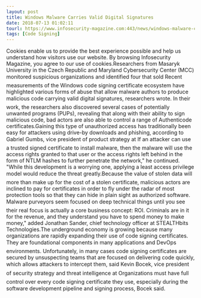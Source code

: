 ```yaml
---
layout: post
title: Windows Malware Carries Valid Digital Signatures
date: 2018-07-13 01:02:11
tourl: https://www.infosecurity-magazine.com:443/news/windows-malware-carries-valid/
tags: [Code Signing]
---
```

Cookies enable us to provide the best experience possible and help us understand how visitors use our website. By browsing Infosecurity Magazine, you agree to our use of cookies.Researchers from Masaryk University in the Czech Republic and Maryland Cybersecurity Center (MCC) monitored suspicious organizations and identified four that sold Recent measurements of the Windows code signing certificate ecosystem have highlighted various forms of abuse that allow malware authors to produce malicious code carrying valid digital signatures, researchers wrote. In their work, the researchers also discovered several cases of potentially unwanted programs (PUPs), revealing that along with their ability to sign malicious code, bad actors are also able to control a range of Authenticode certificates.Gaining this type of unauthorized access has traditionally been easy for attackers using drive-by downloads and phishing, according to Gabriel Gumbs, vice president of product strategy at If an attacker can use a trusted signed certificate to install malware, then the malware will use the access rights granted to that user or the access rights left behind in the form of NTLM hashes to further penetrate the network," he continued. "While this development is a worrying one, applying a least access privilege model would reduce the threat greatly.Because the value of stolen data will more than make up for the cost of a stolen certificate, malicious actors are inclined to pay for certificates in order to fly under the radar of most protection tools so that they can hide in plain sight as authorized software. Malware purveyors seem focused on deep technical things until you see their real focus is actually a core business concept: ROI. Criminals are in it for the revenue, and they understand you have to spend money to make money," added Jonathan Sander, chief technology officer at STEALTHbits Technologies.The underground economy is growing because many organizations are rapidly expanding their use of code signing certificates. They are foundational components in many applications and DevOps environments. Unfortunately, in many cases code signing certificates are secured by unsuspecting teams that are focused on delivering code quickly, which allows attackers to intercept them, said Kevin Bocek, vice president of security strategy and threat intelligence at Organizations must have full control over every code signing certificate they use, especially during the software development pipeline and signing process, Bocek said.